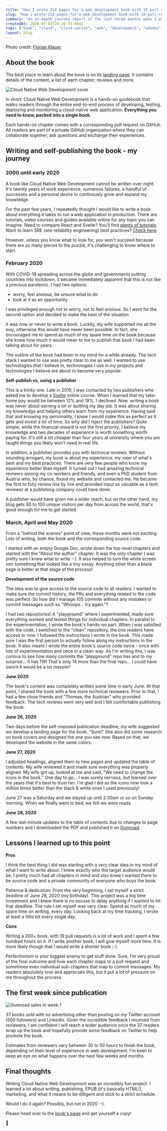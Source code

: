 ```yaml
---
title: "How I wrote 214 pages for a web development book with 19 pull requests in 3 months"
slug: "how-i-wrote-214-pages-for-a-web-development-book-with-19-pull-requests-in-3-months"
summary: "An in-depth journey report of the last three months when I wrote the Cloud Native Web Development book. Why did I write it? How did I develop the source code? Why do I self-publish? What has the post-publication experience been like?"
createdAt: 2020-07-03T20:26:33.694Z
tags: ["book", "cloud", "cloud-native", "web", "development", "webdev", "community", "self-publish"]
layout: blog
---
```


<script>
  const assetsBasePath = `blog-posts/${slug}`;
</script>

Photo credit: [Florian Klauer](https://unsplash.com/@florianklauer?utm_source=unsplash&amp;utm_medium=referral&amp;utm_content=creditCopyText)

## About the book

The best place to learn about the book is on its [landing page](/cloud-native-web-development). It contains
details of the content, a list of each chapter, reviews and more.

![Cloud Native Web Development cover]({assetsBasePath}/2.jpg)

In short: Cloud Native Web Development is a hands-on guidebook that walks readers through the entire end-to-end
process of developing, testing, deploying and monitoring a cloud-native web application.
**Everything you need to know, packed into a single book.**

Each hands-on chapter comes with a corresponding pull request on GitHub. All readers are part of a private GitHub
organization where they can collaborate together, ask questions and exchange their experiences.

## Writing and self-publishing the book - my journey

### 2000 until early 2020

A book like Cloud Native Web Development cannot be written over night. It's twenty years of work experience,
numerous failures, a handful of successes and a personal desire to continously grow and expand my knowledge.

For the past few years, I repeatedly thought I would like to write a book about everything it takes to run a
web application in production. There are tutorials, video courses and guides available online for any topic
you can imagine. Need to compare React and Svelte? You'll find
[plenty of tutorials](/blog/why-i-moved-from-react-to-svelte-and-why-others-will-follow). Want to learn SRE
(site reliability engineering) best practices? [Check here](https://landing.google.com/sre/books/).

However, unless you know what to look for, you won't succeed because there are so many pieces to the puzzle,
it's challenging to know where to start.

### February 2020

With COVID-19 spreading across the globe and governments putting countries into lockdown, it became immediately
apparent that this is not like a previous pandemic. I had two options:
* worry, feel anxious, be unsure what to do
* look at it as an opportunity

I was privileged enough not to worry, not to feel anxious. So I went for the second option and decided to make
the best of the situation.

It was now or never to write a book. Luckily, my wife supported me all the way, otherwise this would have never
been possible. In fact, she encouraged me to spend as much of my spare time on the book because she knew how much
it would mean to me to publish that book I had been talking about for years.

The outline of the book had been in my mind for a while already. The tech stack I wanted to use was pretty clear
to me as well. I wanted to use technologies that I believe in, technologies I use in my projects and technologies
I believe are about to become very popular.

**Self-publish vs. using a publisher**

This is a tricky one. Late in 2019, I was contacted by two publishers who asked me to develop a [Svelte](https://svelte.dev/)
online course. When I learned that my take-home pay would be between 12% and 18%, I declined. Now, writing a book
was never about earning a lot or quitting my day job. It was about sharing my knowledge and helping others learn from
my experience. Having said that and knowing my personality, I knew I would make this as perfect as it gets and invest
a lot of time. So why did I reject the publishers? Quite simple, while the financial reward is not the first priority,
I believe my knowledge and two decades of experience is worth something worth paying for. It's still a lot cheaper than
four years at university where you are taught things you likely won't need in real life.

In addition, a publisher provides you with technical reviews. Without sounding arrogant, my book is about my experience,
my view of what's best and my best practices. There are very few people who know my experience better than myself.
It turned out I had amazing technical reviwers among my co-workers and friends, and even a PhD student from Austria
who, by chance, found my website and contacted me. He became the first to fully review line by line and provided
input as valuable as a tech reviewer at a publishing company could have done.

A publisher would have given me a wider reach, but on the other hand, my blog gets 80 to 100 unique visitors per day
from across the world, that's good enough for me to get started.

### March, April and May 2020

From a "behind the scenes" point of view, these months were not exciting. Lots of writing, both the book and the
corresponding source code.

I started with an empty Google Doc, wrote down the top-level chapters and started with the "About the author" chapter. It
was the only chapter I was pretty sure I knew what to write :-). It also helped to turn the white screen into
something that looked like a tiny essay. Anything other than a blank page is better at that stage of the process!

**Development of the source code**

The idea was to give access to the source code to all readers. I wanted to make sure the commit history, the PRs and
everything related to the code was perfect. So how did I manage 105 commits without any mistakes or commit messages
such as "Whoops... try again."?

I had two repositories! A "playground" where I experimented, made sure everything worked and tested things for
individual chapters. In parallel to the experimentation, I wrote the book's hands-on part. When I was satisfied
with the code, I switched to the "clean" repository, the one readers have access to now. I followed the instructions
I wrote in the book. This made sure I was the first person to actually follow along my instructions in the book.
It also meant I wrote the entire book's source code twice - once with lots of experimentation and once in a clean way.
As I'm writing this, I was curious to see how many commits the "playground" repo has and to my surprise... it has 119!
That's only 14 more than the final repo... I could have sworn it would be a lot messier!

**June 2020**

The book's content was completely written some time in early June. At that point, I shared the book with a few more
technical reviewers. Prior to that, I had a few close friends and "Thomas, the Austrian" who provided feedback.
The tech reviews went very well and I felt comfortable publishing the book.

**June 26, 2020**

Two days before the self-imposed publication deadline, my wife suggested we develop a landing page for the book.
"Sure!" She also did some research on book covers and designed the one you see now. Based on that, we developed
the website in the same colors.

**June 27, 2020**

I adjusted headings, aligned them to new pages and updated the table of contents. My wife reviewed it and made
sure everything was properly aligned. My wife got up, looked at me and said, "We need to change the icons in the
book." One day to go... I was surely nervous, but learned over the years that it's best to trust her. I'm glad I
did as the icons now look a million times better than the black & white ones I used previously!

June 27 was a Saturday and we stayed up until 2:30am or so on Sunday morning. When we finally went to bed, we felt
we were ready.

**June 28, 2020**

A few last-minute updates to the table of contents due to changes to page numbers and I downloaded the PDF and
published it on [Gumroad](https://gum.co/cloud-native-web-development).

## Lessons I learned up to this point

**Pros**

I think the best thing I did was starting with a very clear idea in my mind of what I want to write about. I knew
exactly who the target audience would be, I pretty much had all chapters in mind and also knew I wanted there to be
source code and a private community of everyone who buys the book.

Patience & dedication: From the very beginning, I set myself a strict deadline of June 28, 2020 (my birthday).
This project was a big time investment and I knew there is no excuse to delay anything if I wanted to hit that deadline.
The rule I set myself was very clear: Spend as much of my spare time on writing, every day. Looking back at my time
tracking, I wrote at least a little bit every single day.

**Cons**

Writing a 200+ book, with 19 pull requests is a lot of work and I spent a few hundred hours on it. If I write
another book, I will give myself more time. It is more likely though that I would write a shorter book ;-).

Perfectionism is your biggest enemy to get stuff done. Sure, I'm very proud of the final outcome and how each
chapter maps to a pull request and sometimes even individual sub-chapters that map to commit messages. My readers
absolutely love and appreciate this, but it put a lot of pressure on me throughout the process.

## The first week since publication

![Gumroad sales in week 1]({assetsBasePath}/1.jpg)

37 books sold with no advertising other than posting on my Twitter account (500 followers) and LinkedIn.
Given the incredible feedback I received from reviewers, I am confident I will reach a wider audience once
the 37 readers wrap up the book and hopefully provide some feedback on Twitter to help promote the book.

Estimates from reviewers vary between 30 to 50 hours to finish the book, depending on their level of experience
in web development. I'm keen to keep an eye on what happens over the next few weeks and months.

## Final thoughts

Writing Cloud Native Web Development was an incredibly fun project. I learned a lot about writing, publishing,
EPUB (it's basically HTML!), marketing, and what it means to be dilligent and stick to a strict schedule.

Would I do it again? Possibly, but not in 2020 :-).

Please head over to the [book's page](/cloud-native-web-development) and get yourself a copy!

👋
